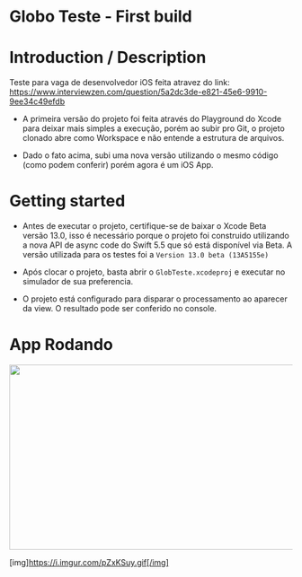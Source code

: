 
Globo Teste - First build
==================================================

#  Introduction / Description

Teste para vaga de desenvolvedor iOS  feita atravez do link: https://www.interviewzen.com/question/5a2dc3de-e821-45e6-9910-9ee34c49efdb

- A primeira versão do projeto foi feita através do Playground do Xcode para deixar mais simples a execução, porém ao subir pro Git, o projeto clonado abre como Workspace e não entende a estrutura de arquivos. 

- Dado o fato acima, subi uma nova versão utilizando o mesmo código (como podem conferir) porém agora é um iOS App.

# Getting started

- Antes de executar o projeto, certifique-se de baixar o Xcode Beta versão 13.0, isso é necessário porque o projeto foi construido utilizando a nova API de async code do Swift 5.5 que só está disponível via Beta. A versão utilizada para os testes foi a `Version 13.0 beta (13A5155e)`

- Após clocar o projeto, basta abrir o `GlobTeste.xcodeproj` e executar no simulador de sua preferencia.

- O projeto está configurado para disparar o processamento ao aparecer da view. O resultado pode ser conferido no console.


# App Rodando

<img src="https://i.imgur.com/pZxKSuy.gif" width="600" height="330" />


[img]https://i.imgur.com/pZxKSuy.gif[/img]



